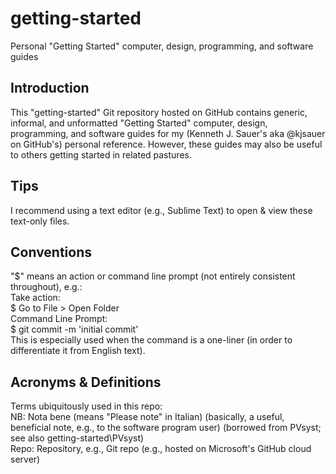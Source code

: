 # getting-started
Personal "Getting Started" computer, design, programming, and software guides

## Introduction
This "getting-started" Git repository hosted on GitHub contains generic, informal, and unformatted "Getting Started" computer, design, programming, and software guides for my (Kenneth J. Sauer's aka @kjsauer on GitHub's) personal reference. However, these guides may also be useful to others getting started in related pastures.

## Tips
I recommend using a text editor (e.g., Sublime Text) to open & view these text-only files.

## Conventions
"$" means an action or command line prompt (not entirely consistent throughout), e.g.:  
Take action:  
$ Go to File > Open Folder  
Command Line Prompt:  
$ git commit -m 'initial commit'  
This is especially used when the command is a one-liner (in order to differentiate it from English text).

## Acronyms & Definitions
Terms ubiquitously used in this repo:  
NB: Nota bene (means "Please note" in Italian) (basically, a useful, beneficial note, e.g., to the software program user) (borrowed from PVsyst; see also getting-started\PVsyst)  
Repo: Repository, e.g., Git repo (e.g., hosted on Microsoft's GitHub cloud server)